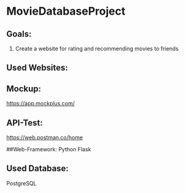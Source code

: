 # MovieDatabaseProject

## Goals:
  1. Create a website for rating and recommending movies to friends

## Used Websites:

## Mockup:
https://app.mockplus.com/

## API-Test:
https://web.postman.co/home

##Web-Framework:
Python Flask

## Used Database:
PostgreSQL

